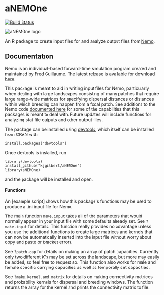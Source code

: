 # aNEMOne

[![Build Status](https://travis-ci.org/kjgilbert/aNEMOne.png?branch=master)](https://travis-ci.org/kjgilbert/aNEMOne) 

![aNEMOne logo](https://github.com/kjgilbert/aNEMOne/raw/master/extra/SeaAnemone.png)

An R package to create input files for and analyze output files from [Nemo](http://nemo2.sourceforge.net/). 

## Documentation

Nemo is an individual-based forward-time simulation program created and maintained by Fred Guillaume. The latest release is available for download [here](http://nemo2.sourceforge.net/).

This package is meant to aid in writing input files for Nemo, particularly when dealing with large landscapes consisting of many patches that require large range-wide matrices for specifying dispersal distances or distances within which breeding can happen from a focal patch. See additions to the Nemo code [documented here](https://github.com/kjgilbert/NemoDispersalKernel) for some of the capabilities that this packages is meant to deal with. Future updates will include functions for analyzing stat file outputs and other output files.

The package can be installed using [devtools](https://github.com/hadley/devtools), which itself can be installed from CRAN with

```
install.packages("devtools")
```

Once devtools is installed, run

```
library(devtools)
install_github("kjgilbert/aNEMOne")
library(aNEMOne)
```
and the package will be installed and open.

#### Functions

An [example script] shows how this package's functions may be used to produce a .ini input file for Nemo.

The main function `make.input` takes all of the parameters that would normally appear in your input file with some defaults already set. See `?make.input` for details. This function really provides no advantage unless you use the additional functions to create large matrices and kernels that can now be automatically inserted into the input file without worry about copy and paste or bracket errors.

See `?patch.cap` for details on making an array of patch capacities. Currently only two different *K*'s may be set across the landscape, but more may easily be added, so feel free to request so. This function also works for male and female specific carrying capacities as well as temporally set capacities.

See `?make.kernel.and.matrix` for details on making connectivity matrices and probability kernels for dispersal and breeding windows. The function returns the array for the kernel and prints the connectivity matrix to file.